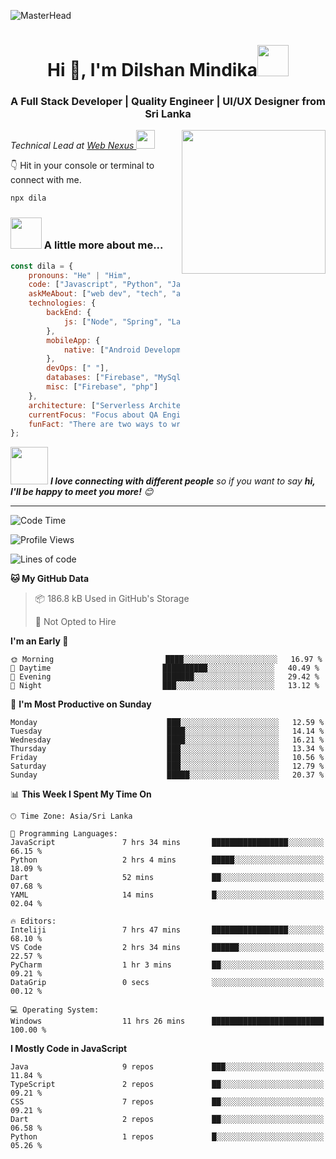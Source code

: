 ![MasterHead](https://cdn.prod.website-files.com/6344c9cef89d6f2270a38908/653c5395a20cd20e8f4fb7b5_Freelance%20Software%20Developer%20Everything%20You%20Need%20To%20Know.webp)
<h1 align="center">Hi 👋, I'm Dilshan Mindika<img src="https://media.giphy.com/media/12oufCB0MyZ1Go/giphy.gif" width="50"></h1>
<h3 align="center">A Full Stack Developer | Quality Engineer | UI/UX Designer from Sri Lanka</h3>
<img align='right' src="https://media.giphy.com/media/M9gbBd9nbDrOTu1Mqx/giphy.gif" width="230">
<p><em>Technical Lead at <a href="https://www.oneorigin.us/">Web Nexus
</a><img src="https://media.giphy.com/media/WUlplcMpOCEmTGBtBW/giphy.gif" width="30"> 
</em></p>

👇 Hit in your console or terminal to connect with me.

```bash
npx dila
```

### <img src="https://media.giphy.com/media/VgCDAzcKvsR6OM0uWg/giphy.gif" width="50"> A little more about me...  

```javascript
const dila = {
    pronouns: "He" | "Him",
    code: ["Javascript", "Python", "Java", "PHP","Nextjs"],
    askMeAbout: ["web dev", "tech", "app dev", "photography","ui/ux designing"],
    technologies: {
        backEnd: {
            js: ["Node", "Spring", "Laravel"],
        },
        mobileApp: {
            native: ["Android Development"]
        },
        devOps: [" "],
        databases: ["Firebase", "MySql", "MongoDB"],
        misc: ["Firebase", "php"]
    },
    architecture: ["Serverless Architecture", "Progressive web applications", "Single page applications"],
    currentFocus: "Focus about QA Engineering",
    funFact: "There are two ways to write error-free programs; only the third one works"
};
```

<img src="https://media.giphy.com/media/LnQjpWaON8nhr21vNW/giphy.gif" width="60"> <em><b>I love connecting with different people</b> so if you want to say <b>hi, I'll be happy to meet you more!</b> 😊</em>

---
<!--START_SECTION:waka-->
![Code Time](http://img.shields.io/badge/Code%20Time-64%20hrs%2054%20mins-blue)

![Profile Views](http://img.shields.io/badge/Profile%20Views-155-blue)

![Lines of code](https://img.shields.io/badge/From%20Hello%20World%20I%27ve%20Written-4.1%20k%20lines%20of%20code-blue)

**🐱 My GitHub Data** 

> 📦 186.8 kB Used in GitHub's Storage 
 > 
> 🚫 Not Opted to Hire
 >


**I'm an Early 🐤** 

```text
🌞 Morning                         ████░░░░░░░░░░░░░░░░░░░░░   16.97 % 
🌆 Daytime                         ██████████░░░░░░░░░░░░░░░   40.49 % 
🌃 Evening                         ███████░░░░░░░░░░░░░░░░░░   29.42 % 
🌙 Night                           ███░░░░░░░░░░░░░░░░░░░░░░   13.12 % 
```
📅 **I'm Most Productive on Sunday** 

```text
Monday                             ███░░░░░░░░░░░░░░░░░░░░░░   12.59 % 
Tuesday                            ████░░░░░░░░░░░░░░░░░░░░░   14.14 % 
Wednesday                          ████░░░░░░░░░░░░░░░░░░░░░   16.21 % 
Thursday                           ███░░░░░░░░░░░░░░░░░░░░░░   13.34 % 
Friday                             ███░░░░░░░░░░░░░░░░░░░░░░   10.56 % 
Saturday                           ███░░░░░░░░░░░░░░░░░░░░░░   12.79 % 
Sunday                             █████░░░░░░░░░░░░░░░░░░░░   20.37 % 
```


📊 **This Week I Spent My Time On** 

```text
🕑︎ Time Zone: Asia/Sri Lanka

💬 Programming Languages: 
JavaScript               7 hrs 34 mins       █████████████████░░░░░░░░   66.15 % 
Python                   2 hrs 4 mins        █████░░░░░░░░░░░░░░░░░░░░   18.09 % 
Dart                     52 mins             ██░░░░░░░░░░░░░░░░░░░░░░░   07.68 % 
YAML                     14 mins             █░░░░░░░░░░░░░░░░░░░░░░░░   02.04 % 

🔥 Editors: 
Inteliji                 7 hrs 47 mins       █████████████████░░░░░░░░   68.10 % 
VS Code                  2 hrs 34 mins       ██████░░░░░░░░░░░░░░░░░░░   22.57 % 
PyCharm                  1 hr 3 mins         ██░░░░░░░░░░░░░░░░░░░░░░░   09.21 % 
DataGrip                 0 secs              ░░░░░░░░░░░░░░░░░░░░░░░░░   00.12 % 

💻 Operating System: 
Windows                  11 hrs 26 mins      █████████████████████████   100.00 % 
```

**I Mostly Code in JavaScript** 

```text
Java                     9 repos             ███░░░░░░░░░░░░░░░░░░░░░░   11.84 % 
TypeScript               2 repos             ██░░░░░░░░░░░░░░░░░░░░░░░   09.21 % 
CSS                      7 repos             ██░░░░░░░░░░░░░░░░░░░░░░░   09.21 % 
Dart                     2 repos             ██░░░░░░░░░░░░░░░░░░░░░░░   06.58 % 
Python                   1 repos             █░░░░░░░░░░░░░░░░░░░░░░░░   05.26 % 
```
